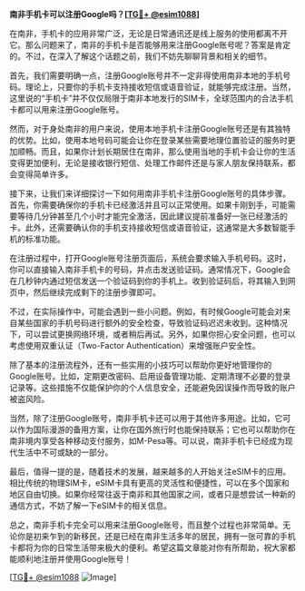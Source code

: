 **南非手机卡可以注册Google吗？[[TG💪+ @esim1088](https://t.me/s/esim1088)]**

在南非，手机卡的应用非常广泛，无论是日常通讯还是线上服务的使用都离不开它。那么问题来了，南非的手机卡是否能够用来注册Google账号呢？答案是肯定的。不过，在深入了解这个话题之前，我们不妨先聊聊背景和相关的细节。

首先，我们需要明确一点，注册Google账号并不一定非得使用南非本地的手机号码。理论上，只要你的手机卡支持接收短信或语音验证，就能够完成注册。当然，这里说的“手机卡”并不仅仅局限于南非本地发行的SIM卡，全球范围内的合法手机卡都可以用来注册Google账号。

然而，对于身处南非的用户来说，使用本地手机卡注册Google账号还是有其独特的优势。比如，使用本地号码可能会让你在登录某些需要地理位置验证的服务时更加顺畅。而且，如果你计划长期居住在南非，那么使用当地的手机卡会让你的生活变得更加便利，无论是接收银行短信、处理工作邮件还是与家人朋友保持联系，都会变得简单许多。

接下来，让我们来详细探讨一下如何用南非手机卡注册Google账号的具体步骤。首先，你需要确保你的手机卡已经激活并且可以正常使用。如果卡刚到手，可能需要等待几分钟甚至几个小时才能完全激活，因此建议提前准备好一张已经激活的卡。此外，还需要确认你的手机支持接收短信或语音验证，这通常是大多数智能手机的标准功能。

在注册过程中，打开Google账号注册页面后，系统会要求输入手机号码。这时，你可以直接输入南非手机卡的号码，并点击发送验证码。通常情况下，Google会在几秒钟内通过短信发送一个验证码到你的手机上。收到验证码后，将其输入到网页中，然后继续完成剩下的注册步骤即可。

不过，在实际操作中，可能会遇到一些小问题。例如，有时候Google可能会对来自某些国家的手机号码进行额外的安全检查，导致验证码迟迟未收到。这种情况下，可以尝试更换网络环境，或者稍后再试。另外，如果你担心安全问题，也可以考虑使用双重认证（Two-Factor Authentication）来增强账户安全性。

除了基本的注册流程外，还有一些实用的小技巧可以帮助你更好地管理你的Google账号。比如，定期更改密码、启用设备管理功能、定期清理不必要的登录记录等。这些措施不仅能保护你的个人信息安全，还能避免因误操作而导致的账户被盗风险。

当然，除了注册Google账号，南非手机卡还可以用于其他许多用途。比如，它可以作为国际漫游的备用方案，让你在国外旅行时也能保持联系；它也可以帮助你在南非境内享受各种移动支付服务，如M-Pesa等。可以说，南非手机卡已经成为现代生活中不可或缺的一部分。

最后，值得一提的是，随着技术的发展，越来越多的人开始关注eSIM卡的应用。相比传统的物理SIM卡，eSIM卡具有更高的灵活性和便捷性，可以在多个国家和地区自由切换。如果你经常往返于南非和其他国家之间，或者只是想尝试一种新的通信方式，不妨了解一下eSIM卡的相关信息。

总之，南非手机卡完全可以用来注册Google账号，而且整个过程也非常简单。无论你是初来乍到的新移民，还是已经在南非生活多年的居民，拥有一张可靠的手机卡都将为你的日常生活带来极大的便利。希望这篇文章能对你有所帮助，祝大家都能顺利地注册并使用Google账号！

[[TG💪+ @esim1088](https://t.me/s/esim1088) ![Image](https://i.postimg.cc/4NQfJmqS/Snipaste-2025-05-13-00-14-12.png)]